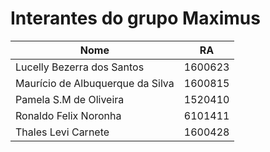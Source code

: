 # Interantes do grupo Maximus

Nome|RA
--------------------------|:------------:
Lucelly Bezerra dos Santos|1600623
Maurício de Albuquerque da Silva|1600815
Pamela S.M de Oliveira|1520410
Ronaldo Felix Noronha|6101411
Thales Levi Carnete|1600428
